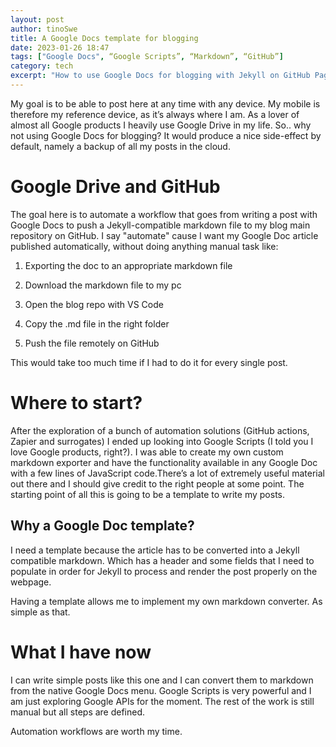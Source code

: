 ```yaml
---
layout: post
author: tinoSwe
title: A Google Docs template for blogging
date: 2023-01-26 18:47
tags: ["Google Docs", “Google Scripts”, “Markdown”, “GitHub”]
category: tech
excerpt: "How to use Google Docs for blogging with Jekyll on GitHub Pages? Not straightforward but cool and doable using workflows and automation. Let’s start from a Google Docs template."
---
```

My goal is to be able to post here at any time with any device. My mobile is therefore my reference device, as it’s always where I am. As a lover of almost all Google products I heavily use Google Drive in my life. So.. why not using Google Docs for blogging? It would produce a nice side-effect by default, namely a backup of all my posts in the cloud. 

Google Drive and GitHub
=======================

The goal here is to automate a workflow that goes from writing a post with Google Docs to push a Jekyll-compatible markdown file to my blog main repository on GitHub. I say "automate" cause I want my Google Doc article published automatically, without doing anything manual task like: 

1. Exporting the doc to an appropriate markdown file

2. Download the markdown file to my pc

3. Open the blog repo with VS Code 

4. Copy the .md file in the right folder

5. Push the file remotely on GitHub 

This would take too much time if I had to do it for every single post. 

Where to start?
===============

After the exploration of a bunch of automation solutions (GitHub actions, Zapier and surrogates) I ended up looking into Google Scripts (I told you I love Google products, right?). I was able to create my own custom markdown exporter and have the functionality available in any Google Doc with a few lines of JavaScript code.There’s a lot of extremely useful material out there and I should give credit to the right people at some point. The starting point of all this is going to be a template to write my posts. 

Why a Google Doc template?
--------------------------

I need a template because the article has to be converted into a Jekyll compatible markdown. Which has a header and some fields that I need to populate in order for Jekyll to process and render the post properly on the webpage.

Having a template allows me to implement my own markdown converter. As simple as that.

What I have now
===============

I can write simple posts like this one and I can convert them to markdown from the native Google Docs menu. Google Scripts is very powerful and I am just exploring Google APIs for the moment. The rest of the work is still manual but all steps are defined.

Automation workflows are worth my time.

